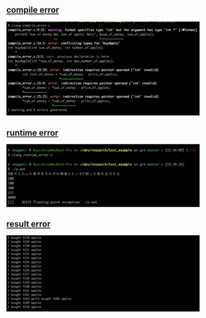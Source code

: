 ## [compile error](./compile_error.c)

![compile error](./images/compile_error.png)

## [runtime error](./runtime_error.c)

![runtime error](./images/runtime_error.png)

## [result error](./result_error.c)

![result error](./images/result_error.png)
